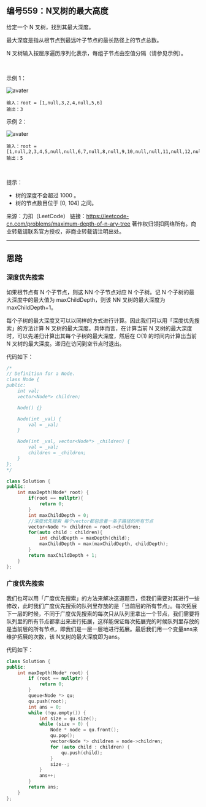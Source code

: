 ## 编号559：N叉树的最大高度

给定一个 N 叉树，找到其最大深度。

最大深度是指从根节点到最远叶子节点的最长路径上的节点总数。

N 叉树输入按层序遍历序列化表示，每组子节点由空值分隔（请参见示例）。

 

示例 1：

![avater](https://assets.leetcode.com/uploads/2018/10/12/narytreeexample.png)

```
输入：root = [1,null,3,2,4,null,5,6]
输出：3
```
示例 2：

![avater](https://assets.leetcode.com/uploads/2019/11/08/sample_4_964.png)

```
输入：root = [1,null,2,3,4,5,null,null,6,7,null,8,null,9,10,null,null,11,null,12,null,13,null,null,14]
输出：5
```
 

提示：

* 树的深度不会超过 1000 。
* 树的节点数目位于 [0, 104] 之间。

来源：力扣（LeetCode）
链接：https://leetcode-cn.com/problems/maximum-depth-of-n-ary-tree
著作权归领扣网络所有。商业转载请联系官方授权，非商业转载请注明出处。

---
## 思路

### 深度优先搜索

如果根节点有 N 个子节点，则这 NN 个子节点对应 N 个子树。记 N 个子树的最大深度中的最大值为 maxChildDepth，则该 NN 叉树的最大深度为maxChildDepth+1。

每个子树的最大深度又可以以同样的方式进行计算。因此我们可以用「深度优先搜索」的方法计算 N 叉树的最大深度。具体而言，在计算当前 N 叉树的最大深度时，可以先递归计算出其每个子树的最大深度，然后在 O(1) 的时间内计算出当前 N 叉树的最大深度。递归在访问到空节点时退出。


代码如下：
```c++
/*
// Definition for a Node.
class Node {
public:
    int val;
    vector<Node*> children;

    Node() {}

    Node(int _val) {
        val = _val;
    }

    Node(int _val, vector<Node*> _children) {
        val = _val;
        children = _children;
    }
};
*/

class Solution {
public:
    int maxDepth(Node* root) {
        if(root == nullptr){
            return 0;
        }      
        int maxChildDepth = 0;
        //深度优先搜索 每个vector都包含着一条子路径的所有节点
        vector<Node *> children = root->children;
        for(auto child : children){
            int childDepth = maxDepth(child);
            maxChildDepth = max(maxChildDepth, childDepth);
        }
        return maxChildDepth + 1;
    }
};
```

### 广度优先搜索

我们也可以用「广度优先搜索」的方法来解决这道题目，但我们需要对其进行一些修改，此时我们广度优先搜索的队列里存放的是「当前层的所有节点」。每次拓展下一层的时候，不同于广度优先搜索的每次只从队列里拿出一个节点，我们需要将队列里的所有节点都拿出来进行拓展，这样能保证每次拓展完的时候队列里存放的是当前层的所有节点，即我们是一层一层地进行拓展。最后我们用一个变量ans来维护拓展的次数，该 N叉树的最大深度即为ans。

代码如下：
```c++
class Solution {
public:
    int maxDepth(Node* root) {
        if (root == nullptr) {
            return 0;
        }
        queue<Node *> qu;
        qu.push(root);
        int ans = 0;
        while (!qu.empty()) {
            int size = qu.size();
            while (size > 0) {
                Node * node = qu.front();
                qu.pop();
                vector<Node *> children = node->children;
                for (auto child : children) {
                    qu.push(child);
                }
                size--;
            }
            ans++;
        }
        return ans;
    }
};
```
